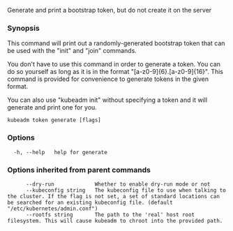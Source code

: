 
Generate and print a bootstrap token, but do not create it on the server

### Synopsis


This command will print out a randomly-generated bootstrap token that can be used with
the "init" and "join" commands.

You don't have to use this command in order to generate a token. You can do so
yourself as long as it is in the format "[a-z0-9]{6}.[a-z0-9]{16}". This
command is provided for convenience to generate tokens in the given format.

You can also use "kubeadm init" without specifying a token and it will
generate and print one for you.


```
kubeadm token generate [flags]
```

### Options

```
  -h, --help   help for generate
```

### Options inherited from parent commands

```
      --dry-run             Whether to enable dry-run mode or not
      --kubeconfig string   The kubeconfig file to use when talking to the cluster. If the flag is not set, a set of standard locations can be searched for an existing kubeconfig file. (default "/etc/kubernetes/admin.conf")
      --rootfs string       The path to the 'real' host root filesystem. This will cause kubeadm to chroot into the provided path.
```
